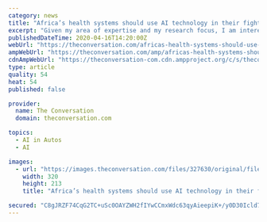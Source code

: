 ```yaml
---
category: news
title: "Africa’s health systems should use AI technology in their fight against COVID-19"
excerpt: "Given my area of expertise and my research focus, I am interested in the role that Artificial Intelligence (AI ... they were then contacted and advised about how to lower that risk. In the US, self-driving bus shuttles have been used to transport COVID-19 tests from one point to another to protect healthcare workers from infection and to ..."
publishedDateTime: 2020-04-16T14:20:00Z
webUrl: "https://theconversation.com/africas-health-systems-should-use-ai-technology-in-their-fight-against-covid-19-135862"
ampWebUrl: "https://theconversation.com/amp/africas-health-systems-should-use-ai-technology-in-their-fight-against-covid-19-135862"
cdnAmpWebUrl: "https://theconversation-com.cdn.ampproject.org/c/s/theconversation.com/amp/africas-health-systems-should-use-ai-technology-in-their-fight-against-covid-19-135862"
type: article
quality: 54
heat: 54
published: false

provider:
  name: The Conversation
  domain: theconversation.com

topics:
  - AI in Autos
  - AI

images:
  - url: "https://images.theconversation.com/files/327630/original/file-20200414-117583-17rfil9.jpg?ixlib=rb-1.1.0&q=45&auto=format&w=320&h=213&fit=crop"
    width: 320
    height: 213
    title: "Africa’s health systems should use AI technology in their fight against COVID-19"

secured: "C8gJRZF74CqG2TC+uSc0OAYZWH2fIYwCCmxWdc63qyAieepiK+/y0D30Icld7oadQItVFuW8srQlNHpwSiG/hMlQjw1LEvS50FeDdIThcczFtsI/RQgLAbEP+CUpqOMGZVJxEyKXmPBTgAN6o7HCAY3PNRs8NfmwUYwCDz8xOJEVSY3g3sb+Re08hNzBtfOBASOiXa6onQW9g6lfYwHPoz7zz14izM9ReOfh5108x2GUV1gzBSs5L9SgrzHq/bZHZoRQG2gokuArRx5iSBmj4RwhssMEXQ+/fLztX1PixG1yH032tNb7sJkPfQW1wKZCJtE67D0An3ABaNJ7GRMd/THrNnyOSTcZN7JsbhrBAsTqfItZcHNOGvEABw47wiDxH6znxwInkgHeoFUQkEb68lDFxGIg6f7aPAKbaKjYmIx1ouWj4CBkmm9sVpMwYe4r0TyWFrIUKa2SxPp6bRxrgEpt6V2xgjLfqo3yyrln0QQ=;vczaEzcBOfE/UhfxAdo0kQ=="
---
```


